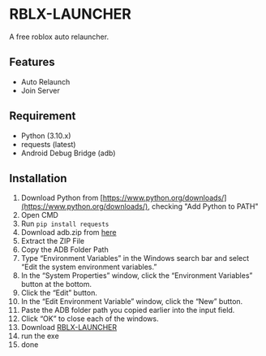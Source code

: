 # RBLX-LAUNCHER
A free roblox auto relauncher.

## Features
- Auto Relaunch
- Join Server

## Requirement
- Python (3.10.x)
- requests (latest)
- Android Debug Bridge (adb)

## Installation
1. Download Python from [https://www.python.org/downloads/](https://www.python.org/downloads/), checking "Add Python to PATH"
2. Open CMD
3. Run `pip install requests`
4. Download adb.zip from [here](https://github.com/hdnlllll/RBLX-LAUNCHER/releases/download/roblox/adb.zip)
5. Extract the ZIP File
6. Copy the ADB Folder Path
7. Type “Environment Variables” in the Windows search bar and select “Edit the system environment variables.”
8. In the “System Properties” window, click the “Environment Variables” button at the bottom.
9. Click the “Edit” button.
10. In the “Edit Environment Variable” window, click the “New” button.
11. Paste the ADB folder path you copied earlier into the input field.
12. Click “OK” to close each of the windows.
13. Download [RBLX-LAUNCHER](https://github.com/hdnlllll/RBLX-LAUNCHER/releases)
14. run the exe
15. done
